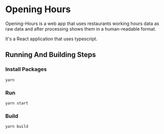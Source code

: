 # Opening Hours
Opening-Hours is a web app that uses restaurants working hours data as raw data and after processing shows them in a human-readable format. 

It's a React application that uses typescript.

## Running And Building Steps
### Install Packages
```
yarn
```
### Run
```
yarn start
```
### Build
```
yarn build
```